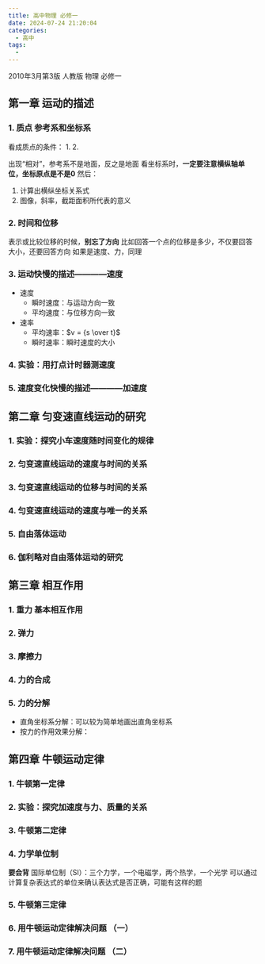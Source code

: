 ```yaml
---
title: 高中物理 必修一
date: 2024-07-24 21:20:04
categories:
  - 高中
tags:
  - 
---
```

2010年3月第3版 人教版 物理 必修一

## 第一章 运动的描述

### 1. 质点 参考系和坐标系

看成质点的条件：
1. 
2. 

出现“相对”，参考系不是地面，反之是地面
看坐标系时，**一定要注意横纵轴单位，坐标原点是不是0**
然后：

1. 计算出横纵坐标关系式
2. 图像，斜率，截距面积所代表的意义

### 2. 时间和位移

表示或比较位移的时候，**别忘了方向**
比如回答一个点的位移是多少，不仅要回答大小，还要回答方向
如果是速度、力，同理

### 3. 运动快慢的描述————速度

- 速度
  - 瞬时速度：与运动方向一致
  - 平均速度：与位移方向一致
- 速率
  - 平均速率：$v = {s \over t}$
  - 瞬时速率：瞬时速度的大小

### 4. 实验：用打点计时器测速度

### 5. 速度变化快慢的描述————加速度

## 第二章 匀变速直线运动的研究

### 1. 实验：探究小车速度随时间变化的规律

### 2. 匀变速直线运动的速度与时间的关系

### 3. 匀变速直线运动的位移与时间的关系

### 4. 匀变速直线运动的速度与唯一的关系

### 5. 自由落体运动

### 6. 伽利略对自由落体运动的研究

## 第三章 相互作用

### 1. 重力 基本相互作用

### 2. 弹力

### 3. 摩擦力

### 4. 力的合成

### 5. 力的分解

- 直角坐标系分解：可以较为简单地画出直角坐标系
- 按力的作用效果分解：

## 第四章 牛顿运动定律

### 1. 牛顿第一定律

### 2. 实验：探究加速度与力、质量的关系

### 3. 牛顿第二定律

### 4. 力学单位制

**要会背** 国际单位制（SI）：三个力学，一个电磁学，两个热学，一个光学
可以通过计算复杂表达式的单位来确认表达式是否正确，可能有这样的题

### 5. 牛顿第三定律

### 6. 用牛顿运动定律解决问题 （一）

### 7. 用牛顿运动定律解决问题 （二）